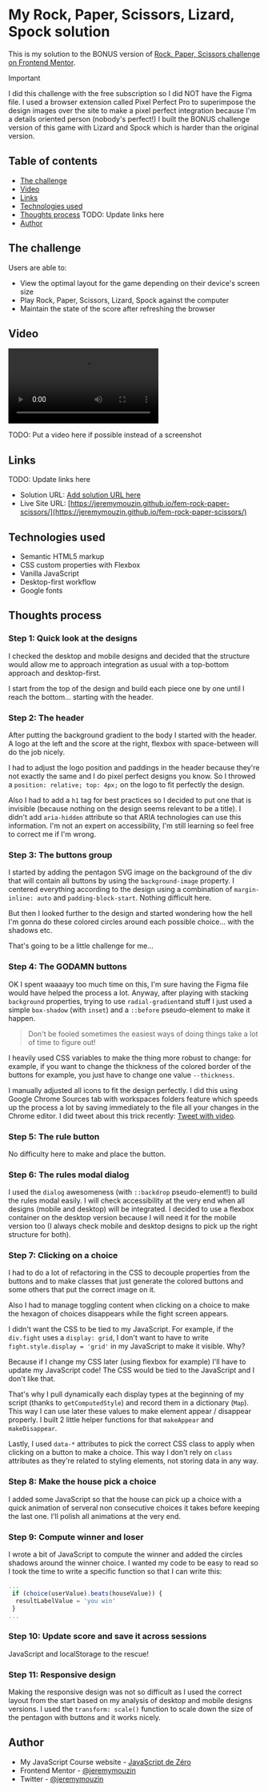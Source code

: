# My Rock, Paper, Scissors, Lizard, Spock solution

This is my solution to the BONUS version of [Rock, Paper, Scissors challenge on Frontend Mentor](https://www.frontendmentor.io/challenges/rock-paper-scissors-game-pTgwgvgH).

> [!IMPORTANT]
> I did this challenge with the free subscription so I did NOT have the Figma file. I used a browser extension called Pixel Perfect Pro to superimpose the design images over the site to make a pixel perfect integration because I'm a details oriented person (nobody's perfect!)
> I built the BONUS challenge version of this game with Lizard and Spock which is harder than the original version.

## Table of contents

- [The challenge](#the-challenge)
- [Video](#video)
- [Links](#links)
- [Technologies used](#technologies-used)
- [Thoughts process](#thoughts-process)
  TODO: Update links here
- [Author](#author)

## The challenge

Users are able to:

- View the optimal layout for the game depending on their device's screen size
- Play Rock, Paper, Scissors, Lizard, Spock against the computer
- Maintain the state of the score after refreshing the browser

## Video

![](./video.mp4)

TODO: Put a video here if possible instead of a screenshot

## Links

TODO: Update links here

- Solution URL: [Add solution URL here](https://your-solution-url.com)
- Live Site URL: [https://jeremymouzin.github.io/fem-rock-paper-scissors/](https://jeremymouzin.github.io/fem-rock-paper-scissors/)

## Technologies used

- Semantic HTML5 markup
- CSS custom properties with Flexbox
- Vanilla JavaScript
- Desktop-first workflow
- Google fonts

## Thoughts process

### Step 1: Quick look at the designs

I checked the desktop and mobile designs and decided that the structure would allow me to approach integration as usual with a top-bottom approach and desktop-first.

I start from the top of the design and build each piece one by one until I reach the bottom... starting with the header.

### Step 2: The header

After putting the background gradient to the body I started with the header. A logo at the left and the score at the right, flexbox with space-between will do the job nicely.

I had to adjust the logo position and paddings in the header because they're not exactly the same and I do pixel perfect designs you know. So I throwed a `position: relative; top: 4px;` on the logo to fit perfectly the design.

Also I had to add a `h1` tag for best practices so I decided to put one that is invisible (because nothing on the design seems relevant to be a title). I didn't add `aria-hidden` attribute so that ARIA technologies can use this information. I'm not an expert on accessibility, I'm still learning so feel free to correct me if I'm wrong.

### Step 3: The buttons group

I started by adding the pentagon SVG image on the background of the div that will contain all buttons by using the `background-image` property. I centered everything according to the design using a combination of `margin-inline: auto` and `padding-block-start`. Nothing difficult here.

But then I looked further to the design and started wondering how the hell I'm gonna do these colored circles around each possible choice... with the shadows etc.

That's going to be a little challenge for me...

### Step 4: The GODAMN buttons

OK I spent waaaayy too much time on this, I'm sure having the Figma file would have helped the process a lot. Anyway, after playing with stacking `background` properties, trying to use `radial-gradient`and stuff I just used a simple `box-shadow` (with `inset`) and a `::before` pseudo-element to make it happen.

> Don't be fooled sometimes the easiest ways of doing things take a lot of time to figure out!

I heavily used CSS variables to make the thing more robust to change: for example, if you want to change the thickness of the colored border of the buttons for example, you just have to change one value `--thickness`.

I manually adjusted all icons to fit the design perfectly. I did this using Google Chrome Sources tab with workspaces folders feature which speeds up the process a lot by saving immediately to the file all your changes in the Chrome editor. I did tweet about this trick recently: [Tweet with video](https://x.com/JeremyMouzin/status/1857407654181707779).

### Step 5: The rule button

No difficulty here to make and place the button.

### Step 6: The rules modal dialog

I used the `dialog` awesomeness (with `::backdrop` pseudo-element!) to build the rules modal easily. I will check accessibility at the very end when all designs (mobile and desktop) will be integrated. I decided to use a flexbox container on the desktop version because I will need it for the mobile version too (I always check mobile and desktop designs to pick up the right structure for both).

### Step 7: Clicking on a choice

I had to do a lot of refactoring in the CSS to decouple properties from the buttons and to make classes that just generate the colored buttons and some others that put the correct image on it.

Also I had to manage toggling content when clicking on a choice to make the hexagon of choices disappears while the fight screen appears.

I didn't want the CSS to be tied to my JavaScript. For example, if the `div.fight` uses a `display: grid`, I don't want to have to write `fight.style.display = 'grid'` in my JavaScript to make it visible. Why?

Because if I change my CSS later (using flexbox for example) I'll have to update my JavaScript code! The CSS would be tied to the JavaScript and I don't like that.

That's why I pull dynamically each display types at the beginning of my script (thanks to `getComputedStyle`) and record them in a dictionary (`Map`). This way I can use later these values to make element appear / disappear properly. I built 2 little helper functions for that `makeAppear` and `makeDisappear`.

Lastly, I used `data-*` attributes to pick the correct CSS class to apply when clicking on a button to make a choice. This way I don't rely on `class` attributes as they're related to styling elements, not storing data in any way.

### Step 8: Make the house pick a choice

I added some JavaScript so that the house can pick up a choice with a quick animation of serveral non consecutive choices it takes before keeping the last one. I'll polish all animations at the very end.

### Step 9: Compute winner and loser

I wrote a bit of JavaScript to compute the winner and added the circles shadows around the winner choice.
I wanted my code to be easy to read so I took the time to write a specific function so that I can write this:

```js
...
 if (choice(userValue).beats(houseValue)) {
  resultLabelValue = 'you win'
 }
...
```

### Step 10: Update score and save it across sessions

JavaScript and localStorage to the rescue!

### Step 11: Responsive design

Making the responsive design was not so difficult as I used the correct layout from the start based on my analysis of desktop and mobile designs versions. I used the `transform: scale()` function to scale down the size of the pentagon with buttons and it works nicely.

## Author

- My JavaScript Course website - [JavaScript de Zéro](https://www.javascriptdezero.com)
- Frontend Mentor - [@jeremymouzin](https://www.frontendmentor.io/profile/jeremymouzin)
- Twitter - [@jeremymouzin](https://twitter.com/jeremymouzin)
